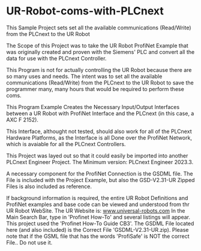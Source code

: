 # UR-Robot-coms-with-PLCnext
This Sample Project sets set all the available communications (Read/Write) from the PLCnext to the UR Robot

The Scope of this Project was to take the UR Robot ProfiNet Example that was originally created and proven with
	the Siemens' PLC and convert all the data for use with the PLCnext Controller.

This Program is not for actually controlling the UR Robot because there are so many uses and needs.  The intent
	was to set all the available communications (Read/Write) from the PLCnext to the UR Robot to save the programmer
	many, many hours that would be required to perform these coms.

This Program Example Creates the Necessary Input/Output Interfaces between a
	UR Robot with ProfiNet Interface and the PLCnext (in this case, a AXC F 2152).

This Interface, althought not tested, should also work for all of the PLCnext Hardware Platforms,
	as the Interface is all Done over the ProfiNet Network, which is avaiable for all the PLCnext Controllers.

This Project was layed out so that it could easily be imported into another PLCnext Engineer Project.
The Minimum version: PLCnext Engineer 2023.3.

A necessary component for the ProfiNet Connection is the GSDML file.
The File is included with the Project Example, but also the GSD-V2.31-UR Zipped Files is also included as reference.

If background information is required, the entire UR Robot Definitions and ProfiNet examples and base code
	can be viewed and understood from thr UR Robot WebSite.
	The UR Website is: www.universal-robots.com
	In the Main Search Bar, type in 'Profinet How-To' and several listings will appear.
	This project used the 'Profinet How-To Guide CB3'.
	The GSDML File located here (and also included) is the Correct File 'GSDML-V2.31-UR.zip).
	Please note that if the GSML file that has the words 'ProfiSafe' is NOT the correct File.. Do not use it.
